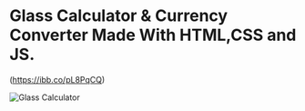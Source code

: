 # Glass Calculator & Currency Converter Made With HTML,CSS and JS.

(https://ibb.co/pL8PqCQ)


![Glass Calculator](https://i.ibb.co/crHvqzw/imgonline-com-ua-twotoone-Snj-INF0-GL0.jpg)
